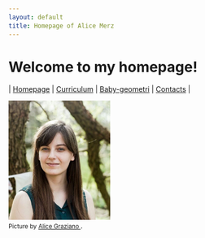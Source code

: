 ```yaml
---
layout: default
title: Homepage of Alice Merz
---
```

# Welcome to my homepage!
| [Homepage](./index.html) | [Curriculum](./curriculum.html)    | [Baby-geometri](./babygeometri.html) | [Contacts](./contacts.html) |

<img src="fotocv.jpeg" alt="me" width="200"/> <br>
<i class="icon-camera"></i> <small> Picture by </small> <a href="http://alice-graziano.com" target="_blank">  <small>Alice Graziano </small></a>.






